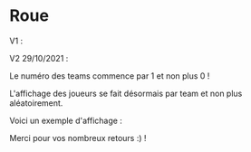 # Roue
V1 : 


V2 29/10/2021 :

Le numéro des teams commence par 1 et non plus 0 !

L'affichage des joueurs se fait désormais par team et non plus aléatoirement.

Voici un exemple d'affichage : 


Merci pour vos nombreux retours :) !
